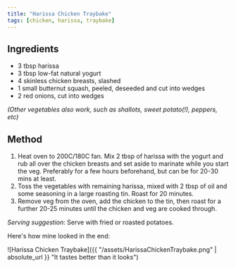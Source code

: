 ```yaml
---
title: "Harissa Chicken Traybake"
tags: [chicken, harissa, traybake]
---
```


## Ingredients

* 3 tbsp harissa
* 3 tbsp low-fat natural yogurt
* 4 skinless chicken breasts, slashed
* 1 small butternut squash, peeled, deseeded and cut into wedges
* 2 red onions, cut into wedges

_(Other vegetables also work, such as shallots, sweet potato(!), peppers, etc)_

## Method

1. Heat oven to 200C/180C fan. Mix 2 tbsp of harissa with the yogurt and rub all over the chicken
   breasts and set aside to marinate while you start the veg. Preferably for a few hours
   beforehand, but can be for 20-30 mins at least.
2. Toss the vegetables with remaining harissa, mixed with 2 tbsp of oil and some seasoning in a
   large roasting tin. Roast for 20 minutes.
3. Remove veg from the oven, add the chicken to the tin, then roast for a further 20-25 minutes
   until the chicken and veg are cooked through.

_Serving suggestion_: Serve with fried or roasted potatoes.

Here's how mine looked in the end:

![Harissa Chicken Traybake]({{ "/assets/HarissaChickenTraybake.png" | absolute_url }} "It tastes
better than it looks")
